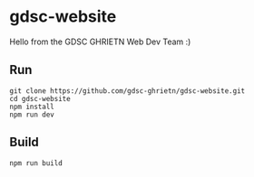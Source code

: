 # gdsc-website
Hello from the GDSC GHRIETN Web Dev Team :)

## Run
```
git clone https://github.com/gdsc-ghrietn/gdsc-website.git
cd gdsc-website
npm install
npm run dev
```

## Build
```
npm run build
```
